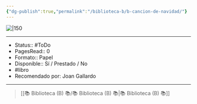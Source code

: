 ```yaml
---
{"dg-publish":true,"permalink":"/biblioteca-b/b-cancion-de-navidad/"}
---
```



![|150]()

---

- Status:: #ToDo 
- PagesRead:: 0 
- Formato:: Papel
- Disponible:: Sí / Prestado / No
- #libro 
- Recomendado por: Joan Gallardo

---

> [[📚 Biblioteca (B) 📚/📚 Biblioteca (B) 📚\|📚 Biblioteca (B) 📚]]